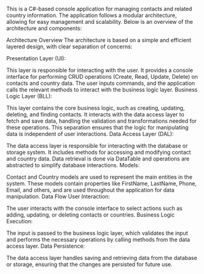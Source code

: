 
This is a C#-based console application for managing contacts and related country information. The application follows a modular architecture, allowing for easy management and scalability. Below is an overview of the architecture and components:

Architecture Overview
The architecture is based on a simple and efficient layered design, with clear separation of concerns:

Presentation Layer (UI):

This layer is responsible for interacting with the user.
It provides a console interface for performing CRUD operations (Create, Read, Update, Delete) on contacts and country data.
The user inputs commands, and the application calls the relevant methods to interact with the business logic layer.
Business Logic Layer (BLL):

This layer contains the core business logic, such as creating, updating, deleting, and finding contacts.
It interacts with the data access layer to fetch and save data, handling the validation and transformations needed for these operations.
This separation ensures that the logic for manipulating data is independent of user interactions.
Data Access Layer (DAL):

The data access layer is responsible for interacting with the database or storage system.
It includes methods for accessing and modifying contact and country data.
Data retrieval is done via DataTable and operations are abstracted to simplify database interactions.
Models:

Contact and Country models are used to represent the main entities in the system.
These models contain properties like FirstName, LastName, Phone, Email, and others, and are used throughout the application for data manipulation.
Data Flow
User Interaction:

The user interacts with the console interface to select actions such as adding, updating, or deleting contacts or countries.
Business Logic Execution:

The input is passed to the business logic layer, which validates the input and performs the necessary operations by calling methods from the data access layer.
Data Persistence:

The data access layer handles saving and retrieving data from the database or storage, ensuring that the changes are persisted for future use.
